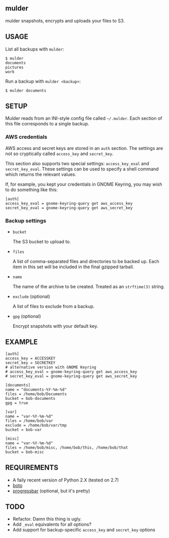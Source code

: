 mulder
------

mulder snapshots, encrypts and uploads your files to S3.



USAGE
-----

List all backups with `mulder`:

    $ mulder
    documents
    pictures
    work


Run a backup with `mulder <backup>`:

    $ mulder documents



SETUP
-----

Mulder reads from an INI-style config file called `~/.mulder`. Each
section of this file corresponds to a single backup.

### AWS credentials

AWS access and secret keys are stored in an `auth` section. The
settings are not so cryptically called `access_key` and `secret_key`.

This section also supports two special settings: `access_key_eval` and
`secret_key_eval`. These settings can be used to specify a shell
command which returns the relevant values.

If, for example, you kept your credentials in GNOME Keyring, you may
wish to do something like this:

    [auth]
    access_key_eval = gnome-keyring-query get aws_access_key
    secret_key_eval = gnome-keyring-query get aws_secret_key


### Backup settings

* `bucket`

   The S3 bucket to upload to.

* `files`

   A list of comma-separated files and directories to be backed
   up. Each item in this set will be included in the final gzipped
   tarball.

* `name`

   The name of the archive to be created. Treated as an `strftime(3)` string.

* `exclude` (optional)

   A list of files to exclude from a backup.

* `gpg` (optional)

   Encrypt snapshots with your default key.



EXAMPLE
-------

    [auth]
    access_key = ACCESSKEY
    secret_key = SECRETKEY
    # alternative version with GNOME Keyring
    # access_key_eval = gnome-keyring-query get aws_access_key
    # secret_key_eval = gnome-keyring-query get aws_secret_key

    [documents]
    name = "documents-%Y-%m-%d"
    files = /home/bob/Documents
    bucket = bob-documents
    gpg = true

    [var]
    name = "var-%Y-%m-%d"
    files = /home/bob/var
    exclude = /home/bob/var/tmp
    bucket = bob-var

    [misc]
    name = "var-%Y-%m-%d"
    files = /home/bob/misc, /home/bob/this, /home/bob/that
    bucket = bob-misc



REQUIREMENTS
------------

* A faily recent version of Python 2.X (tested on 2.7)
* [boto](http://boto.cloudhackers.com/)
* [progressbar](http://pypi.python.org/pypi/progressbar/) (optional, but it's pretty)



TODO
----

* Refactor. Damn this thing is ugly.
* Add `_eval` equivalents for all options?
* Add support for backup-specific `access_key` and `secret_key` options
